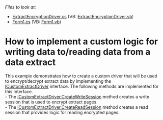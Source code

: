 <!-- default file list -->
*Files to look at*:

* [ExtractEncryptionDriver.cs](./CS/Dashboard_CustomExtractDriver/ExtractEncryptionDriver.cs) (VB: [ExtractEncryptionDriver.vb](./VB/Dashboard_CustomExtractDriver/ExtractEncryptionDriver.vb))
* [Form1.cs](./CS/Dashboard_CustomExtractDriver/Form1.cs) (VB: [Form1.vb](./VB/Dashboard_CustomExtractDriver/Form1.vb))
<!-- default file list end -->
# How to implement a custom logic for writing data to/reading data from a data extract


This example demonstrates how to create a custom driver that will be used to encrypt/decrypt extract data by implementing the <a href="https://documentation.devexpress.com/#Dashboard/clsDevExpressDashboardCommonICustomExtractDrivertopic">ICustomExtractDriver</a> interface. The following methods are implemented for this interface.<br>- The <a href="https://documentation.devexpress.com/#Dashboard/DevExpressDashboardCommonICustomExtractDriver_CreateWriteSessiontopic">ICustomExtractDriver.CreateWriteSession</a> method creates a write session that is used to encrypt extract pages.<br>- The <a href="https://documentation.devexpress.com/#Dashboard/DevExpressDashboardCommonICustomExtractDriver_CreateReadSessiontopic">ICustomExtractDriver.CreateReadSession</a> method creates a read session that provides logic for reading encrypted pages.

<br/>


